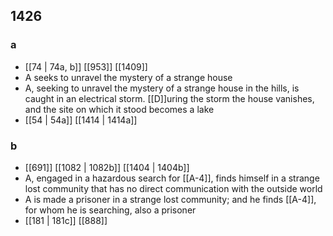## 1426
### a
- [[74 | 74a, b]] [[953]] [[1409]] 
- A seeks to unravel the mystery of a strange house
- A, seeking to unravel the mystery of a strange house in the hills, is caught in an electrical storm. [[D]]uring the storm the house vanishes, and the site on which it stood becomes a lake
- [[54 | 54a]] [[1414 | 1414a]] 

### b
- [[691]] [[1082 | 1082b]] [[1404 | 1404b]] 
- A, engaged in a hazardous search for [[A-4]], finds himself in a strange lost community that has no direct communication with the outside world
- A is made a prisoner in a strange lost community; and he finds [[A-4]], for whom he is searching, also a prisoner
- [[181 | 181c]] [[888]] 

